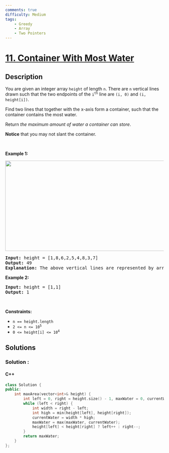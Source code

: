 ```yaml
---
comments: true
difficulty: Medium
tags:
    - Greedy
    - Array
    - Two Pointers
---
```


<!-- problem:start -->

# [11. Container With Most Water](https://leetcode.com/problems/container-with-most-water)

## Description

<!-- description:start -->

<p>You are given an integer array <code>height</code> of length <code>n</code>. There are <code>n</code> vertical lines drawn such that the two endpoints of the <code>i<sup>th</sup></code> line are <code>(i, 0)</code> and <code>(i, height[i])</code>.</p>

<p>Find two lines that together with the x-axis form a container, such that the container contains the most water.</p>

<p>Return <em>the maximum amount of water a container can store</em>.</p>

<p><strong>Notice</strong> that you may not slant the container.</p>

<p>&nbsp;</p>
<p><strong class="example">Example 1:</strong></p>
<img alt="" src="https://fastly.jsdelivr.net/gh/doocs/leetcode@main/solution/0000-0099/0011.Container%20With%20Most%20Water/images/question_11.jpg" style="width: 600px; height: 287px;" />
<pre>
<strong>Input:</strong> height = [1,8,6,2,5,4,8,3,7]
<strong>Output:</strong> 49
<strong>Explanation:</strong> The above vertical lines are represented by array [1,8,6,2,5,4,8,3,7]. In this case, the max area of water (blue section) the container can contain is 49.
</pre>

<p><strong class="example">Example 2:</strong></p>

<pre>
<strong>Input:</strong> height = [1,1]
<strong>Output:</strong> 1
</pre>

<p>&nbsp;</p>
<p><strong>Constraints:</strong></p>

<ul>
	<li><code>n == height.length</code></li>
	<li><code>2 &lt;= n &lt;= 10<sup>5</sup></code></li>
	<li><code>0 &lt;= height[i] &lt;= 10<sup>4</sup></code></li>
</ul>

<!-- description:end -->

## Solutions

<!-- solution:start -->

### Solution : 

#### C++

```cpp
class Solution {
public:
    int maxArea(vector<int>& height) {
        int left = 0, right = height.size() - 1, maxWater = 0, currentWater = 0;
        while (left < right) {
            int width = right - left;
            int high = min(height[left], height[right]);
            currentWater = width * high;
            maxWater = max(maxWater, currentWater);
            height[left] < height[right] ? left++ : right--;
        }
        return maxWater;
    }
};
```

<!-- tabs:end -->

<!-- solution:end -->

<!-- problem:end -->
